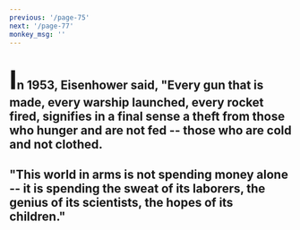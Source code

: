 ```yaml
---
previous: '/page-75'
next: '/page-77'
monkey_msg: ''
---
```


## <span style="font-size:47px;">I</span>n 1953, Eisenhower said, "Every gun that is made, every warship launched, every rocket fired, signifies in a final sense a theft from those who hunger and are not fed -- those who are cold and not clothed.
## "This world in arms is not spending money alone -- it is spending the sweat of its laborers, the genius of its scientists, the hopes of its children."
